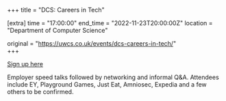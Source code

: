 +++
title = "DCS: Careers in Tech"

[extra]
time = "17:00:00"
end_time = "2022-11-23T20:00:00Z"
location = "Department of Computer Science"

original = "https://uwcs.co.uk/events/dcs-careers-in-tech/"    
+++

[Sign up here](https://myadvantage.warwick.ac.uk/students/events/Detail/2736894)

Employer speed talks followed by networking and informal Q&A. Attendees include EY, Playground Games, Just Eat, Amniosec, Expedia and a few others to be confirmed.
